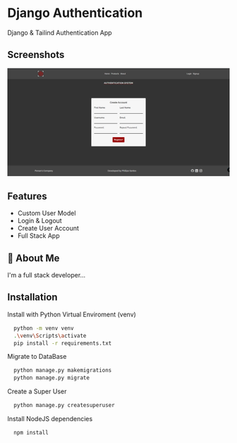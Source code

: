 
# Django Authentication

Django & Tailind Authentication App




## Screenshots

![App Screenshot](./src/images/App.png)


## Features

- Custom User Model
- Login & Logout
- Create User Account
- Full Stack App


## 🚀 About Me
I'm a full stack developer...


## Installation

Install with Python Virtual Enviroment (venv)

```bash
  python -m venv venv
  .\venv\Scripts\activate
  pip install -r requirements.txt
```
Migrate to DataBase

```bash
  python manage.py makemigrations
  python manage.py migrate
```

Create a Super User
```bash
  python manage.py createsuperuser
```

Install NodeJS dependencies
```bash
  npm install
```